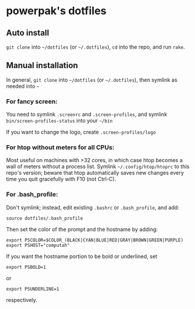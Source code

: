 # powerpak's dotfiles

## Auto install

`git clone` into `~/dotfiles` (or `~/.dotfiles`), `cd` into the repo, and run `rake`.

## Manual installation

In general, `git clone` into `~/dotfiles` (or `~/.dotfiles`), then symlink as needed into `~`

### For fancy screen:

You need to symlink `.screenrc` and `.screen-profiles`, and symlink `bin/screen-profiles-status` into your `~/bin`

If you want to change the logo, create `.screen-profiles/logo`

### For htop without meters for all CPUs:

Most useful on machines with >32 cores, in which case htop becomes a wall of meters without a process list. Symlink `~/.config/htop/htoprc` to this repo's version; beware that htop automatically saves new changes every time you quit gracefully with F10 (not Ctrl-C).

### For .bash_profile:

Don't symlink; instead, edit existing `.bashrc` or `.bash_profile`, and add:

    source dotfiles/.bash_profile

Then set the color of the prompt and the hostname by adding:

    export PSCOLOR=$COLOR_(BLACK|CYAN|BLUE|RED|GRAY|BROWN|GREEN|PURPLE)
    export PSHOST="computah"

If you want the hostname portion to be bold or underlined, set

    export PSBOLD=1

or

    export PSUNDERLINE=1

respectively.
